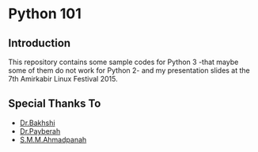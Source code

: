# Python 101
## Introduction
This repository contains some sample codes for Python 3 -that maybe some of them do not work for
Python 2- and my presentation slides at the 7th Amirkabir Linux Festival 2015.
## Special Thanks To
* [Dr.Bakhshi](http://ceit.aut.ac.ir/~bakhshis/)
* [Dr.Payberah](http://www.sics.se/~amir/)
* [S.M.M.Ahmadpanah](http://ceit.aut.ac.ir/~ahmadpanah/)